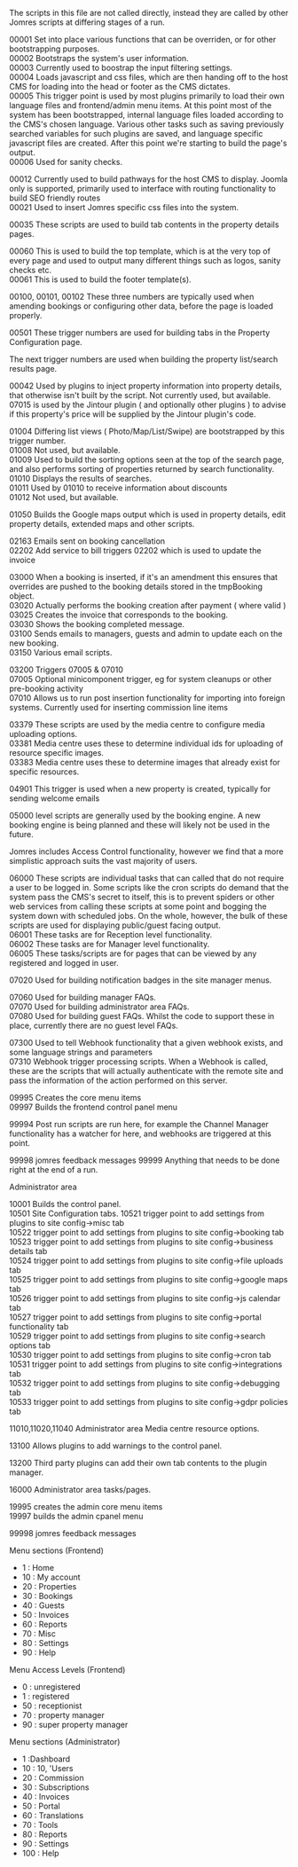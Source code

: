 The scripts in this file are not called directly, instead they are called by other Jomres scripts at differing stages of a run.


00001 Set into place various functions that can be overriden, or for other bootstrapping purposes.  
00002 Bootstraps the system's user information.  
00003 Currently used to boostrap the input filtering settings.  
00004 Loads javascript and css files, which are then handing off to the host CMS for loading into the head or footer as the CMS dictates.  
00005 This trigger point is used by most plugins primarily to load their own language files and frontend/admin menu items. At this point most of the system has been bootstrapped, internal language files loaded according to the CMS's chosen language. Various other tasks such as saving previously searched variables for such plugins are saved, and language specific javascript files are created. After this point we're starting to build the page's output.  
00006 Used for sanity checks.  

00012 Currently used to build pathways for the host CMS to display. Joomla only is supported, primarily used to interface with routing functionality to build SEO friendly routes  
00021 Used to insert Jomres specific css files into the system.  

00035 These scripts are used to build tab contents in the property details pages.

00060 This is used to build the top template, which is at the very top of every page and used to output many different things such as logos, sanity checks etc.  
00061 This is used to build the footer template(s).

00100, 00101, 00102 These three numbers are typically used when amending bookings or configuring other data, before the page is loaded properly.

00501 These trigger numbers are used for building tabs in the Property Configuration page.

The next trigger numbers are used when building the property list/search results page.

00042 Used by plugins to inject property information into property details, that otherwise isn't built by the script. Not currently used, but available.  
07015 is used by the Jintour plugin ( and optionally other plugins ) to advise if this property's price will be supplied by the Jintour plugin's code.

01004 Differing list views ( Photo/Map/List/Swipe) are bootstrapped by this trigger number.  
01008 Not used, but available.  
01009 Used to build the sorting options seen at the top of the search page, and also performs sorting of properties returned by search functionality.  
01010 Displays the results of searches.  
01011 Used by 01010 to receive information about discounts  
01012 Not used, but available.

01050 Builds the Google maps output which is used in property details, edit property details, extended maps and other scripts.

02163 Emails sent on booking cancellation  
02202 Add service to bill triggers 02202 which is used to update the invoice

03000 When a booking is inserted, if it's an amendment this ensures that overrides are pushed to the booking details stored in the tmpBooking object.  
03020 Actually performs the booking creation after payment ( where valid )  
03025 Creates the invoice that corresponds to the booking.  
03030 Shows the booking completed message.  
03100 Sends emails to managers, guests and admin to update each on the new booking.  
03150 Various email scripts.

03200 Triggers 07005 & 07010  
07005 Optional minicomponent trigger, eg for system cleanups or other pre-booking activity  
07010 Allows us to run post insertion functionality for importing into foreign systems. Currently used for inserting commission line items

03379 These scripts are used by the media centre to configure media uploading options.  
03381 Media centre uses these to determine individual ids for uploading of resource specific images.  
03383 Media centre uses these to determine images that already exist for specific resources.

04901 This trigger is used when a new property is created, typically for sending welcome emails

05000 level scripts are generally used by the booking engine. A new booking engine is being planned and these will likely not be used in the future.

Jomres includes Access Control functionality, however we find that a more simplistic approach suits the vast majority of users.  
 
06000 These scripts are individual tasks that can called that do not require a user to be logged in. Some scripts like the cron scripts do demand that the system pass the CMS's secret to itself, this is to prevent spiders or other web services from calling these scripts at some point and bogging the system down with scheduled jobs. On the whole, however, the bulk of these scripts are used for displaying public/guest facing output.  
06001 These tasks are for Reception level functionality.  
06002 These tasks are for Manager level functionality.  
06005 These tasks/scripts are for pages that can be viewed by any registered and logged in user.

07020 Used for building notification badges in the site manager menus.

07060 Used for building manager FAQs.  
07070 Used for building administrator area FAQs.  
07080 Used for building guest FAQs. Whilst the code to support these in place, currently there are no guest level FAQs.

07300 Used to tell Webhook functionality that a given webhook exists, and some language strings and parameters  
07310 Webhook trigger processing scripts. When a Webhook is called, these are the scripts that will actually authenticate with the remote site and pass the information of the action performed on this server.

09995 Creates the core menu items  
09997 Builds the frontend control panel menu

99994 Post run scripts are run here, for example the Channel Manager functionality has a watcher for here, and webhooks are triggered at this point.

99998 jomres feedback messages
99999 Anything that needs to be done right at the end of a run.

Administrator area

10001 Builds the control panel.  
10501 Site Configuration tabs.
10521 trigger point to add settings from plugins to site config->misc tab  
10522 trigger point to add settings from plugins to site config->booking tab  
10523 trigger point to add settings from plugins to site config->business details tab  
10524 trigger point to add settings from plugins to site config->file uploads tab  
10525 trigger point to add settings from plugins to site config->google maps tab  
10526 trigger point to add settings from plugins to site config->js calendar tab  
10527 trigger point to add settings from plugins to site config->portal functionality tab  
10529 trigger point to add settings from plugins to site config->search options tab  
10530 trigger point to add settings from plugins to site config->cron tab  
10531 trigger point to add settings from plugins to site config->integrations tab  
10532 trigger point to add settings from plugins to site config->debugging tab  
10533 trigger point to add settings from plugins to site config->gdpr policies tab  
  
11010,11020,11040 Administrator area Media centre resource options.

13100 Allows plugins to add warnings to the control panel.

13200 Third party plugins can add their own tab contents to the plugin manager.

16000 Administrator area tasks/pages.

19995 creates the admin core menu items  
19997 builds the admin cpanel menu

99998 jomres feedback messages

Menu sections (Frontend)

* 1 : Home
* 10 : My account
* 20 : Properties
* 30 : Bookings
* 40 : Guests
* 50 : Invoices
* 60 : Reports
* 70 : Misc
* 80 : Settings
* 90 : Help

Menu Access Levels (Frontend)

* 0  : unregistered
* 1  : registered
* 50 : receptionist
* 70 : property manager
* 90 : super property manager


Menu sections (Administrator)

* 1 :Dashboard
* 10 : 10, 'Users
* 20 : Commission
* 30 : Subscriptions
* 40 : Invoices
* 50 : Portal
* 60 : Translations
* 70 : Tools
* 80 : Reports
* 90 : Settings
* 100 : Help
